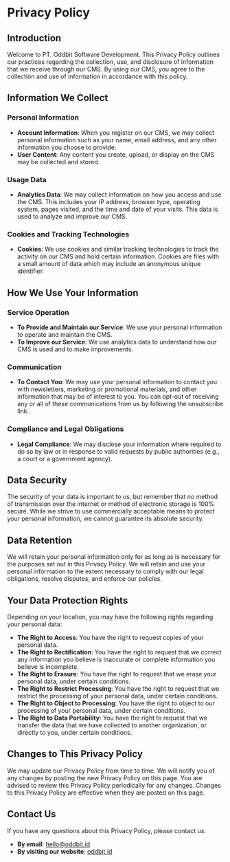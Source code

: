 # Privacy Policy

## Introduction

Welcome to PT. Oddbit Software Development. This Privacy Policy outlines our practices regarding the collection, use, and disclosure of information that we receive through our CMS. By using our CMS, you agree to the collection and use of information in accordance with this policy.

## Information We Collect

### Personal Information

- **Account Information**: When you register on our CMS, we may collect personal information such as your name, email address, and any other information you choose to provide.
- **User Content**: Any content you create, upload, or display on the CMS may be collected and stored.

### Usage Data

- **Analytics Data**: We may collect information on how you access and use the CMS. This includes your IP address, browser type, operating system, pages visited, and the time and date of your visits. This data is used to analyze and improve our CMS.

### Cookies and Tracking Technologies

- **Cookies**: We use cookies and similar tracking technologies to track the activity on our CMS and hold certain information. Cookies are files with a small amount of data which may include an anonymous unique identifier.

## How We Use Your Information

### Service Operation

- **To Provide and Maintain our Service**: We use your personal information to operate and maintain the CMS.
- **To Improve our Service**: We use analytics data to understand how our CMS is used and to make improvements.

### Communication

- **To Contact You**: We may use your personal information to contact you with newsletters, marketing or promotional materials, and other information that may be of interest to you. You can opt-out of receiving any or all of these communications from us by following the unsubscribe link.

### Compliance and Legal Obligations

- **Legal Compliance**: We may disclose your information where required to do so by law or in response to valid requests by public authorities (e.g., a court or a government agency).

## Data Security

The security of your data is important to us, but remember that no method of transmission over the internet or method of electronic storage is 100% secure. While we strive to use commercially acceptable means to protect your personal information, we cannot guarantee its absolute security.

## Data Retention

We will retain your personal information only for as long as is necessary for the purposes set out in this Privacy Policy. We will retain and use your personal information to the extent necessary to comply with our legal obligations, resolve disputes, and enforce our policies.

## Your Data Protection Rights

Depending on your location, you may have the following rights regarding your personal data:

- **The Right to Access**: You have the right to request copies of your personal data.
- **The Right to Rectification**: You have the right to request that we correct any information you believe is inaccurate or complete information you believe is incomplete.
- **The Right to Erasure**: You have the right to request that we erase your personal data, under certain conditions.
- **The Right to Restrict Processing**: You have the right to request that we restrict the processing of your personal data, under certain conditions.
- **The Right to Object to Processing**: You have the right to object to our processing of your personal data, under certain conditions.
- **The Right to Data Portability**: You have the right to request that we transfer the data that we have collected to another organization, or directly to you, under certain conditions.

## Changes to This Privacy Policy

We may update our Privacy Policy from time to time. We will notify you of any changes by posting the new Privacy Policy on this page. You are advised to review this Privacy Policy periodically for any changes. Changes to this Privacy Policy are effective when they are posted on this page.

## Contact Us

If you have any questions about this Privacy Policy, please contact us:

- **By email**: hello@oddbit.id
- **By visiting our website**: [oddbit.id](https://oddbit.id)
